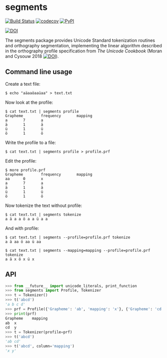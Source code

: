 segments
========

[![Build Status](https://travis-ci.org/cldf/segments.svg?branch=master)](https://travis-ci.org/cldf/segments)
[![codecov](https://codecov.io/gh/cldf/segments/branch/master/graph/badge.svg)](https://codecov.io/gh/cldf/segments)
[![PyPI](https://img.shields.io/pypi/v/segments.svg)](https://pypi.org/project/segments)


[![DOI](https://zenodo.org/badge/DOI/10.5281/zenodo.1051157.svg)](https://doi.org/10.5281/zenodo.1051157)

The segments package provides Unicode Standard tokenization routines and orthography segmentation,
implementing the linear algorithm described in the orthography profile specification from 
*The Unicode Cookbook* (Moran and Cysouw 2018 [![DOI](https://zenodo.org/badge/DOI/10.5281/zenodo.1296780.svg)](https://doi.org/10.5281/zenodo.1296780)).


Command line usage
------------------

Create a text file:
```
$ echo "aäaaöaaüaa" > text.txt
```

Now look at the profile:
```
$ cat text.txt | segments profile
Grapheme        frequency       mapping
a       7       a
ä       1       ä
ü       1       ü
ö       1       ö
```

Write the profile to a file:
```
$ cat text.txt | segments profile > profile.prf
```

Edit the profile:

```
$ more profile.prf
Grapheme        frequency       mapping
aa      0       x
a       7       a
ä       1       ä
ü       1       ü
ö       1       ö
```

Now tokenize the text without profile:
```
$ cat text.txt | segments tokenize
a ä a a ö a a ü a a
```

And with profile:
```
$ cat text.txt | segments --profile=profile.prf tokenize
a ä aa ö aa ü aa

$ cat text.txt | segments --mapping=mapping --profile=profile.prf tokenize
a ä x ö x ü x
```


API
---

```python
>>> from __future__ import unicode_literals, print_function
>>> from segments import Profile, Tokenizer
>>> t = Tokenizer()
>>> t('abcd')
'a b c d'
>>> prf = Profile({'Grapheme': 'ab', 'mapping': 'x'}, {'Grapheme': 'cd', 'mapping': 'y'})
>>> print(prf)
Grapheme	mapping
ab	x
cd	y
>>> t = Tokenizer(profile=prf)
>>> t('abcd')
'ab cd'
>>> t('abcd', column='mapping')
'x y'
```
